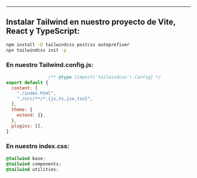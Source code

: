 
---
## Instalar Tailwind en nuestro proyecto de Vite, React y TypeScript:

```bash
npm install -D tailwindcss postcss autoprefixer
npx tailwindcss init -p
```

### En nuestro Tailwind.config.js:

```javascript
				/** @type {import('tailwindcss').Config} */
export default {
  content: [
    "./index.html",
    "./src/**/*.{js,ts,jsx,tsx}",
  ],
  theme: {
    extend: {},
  },
  plugins: [],
}
```

### En nuestro index.css:
```css
@tailwind base;
@tailwind components;
@tailwind utilities;
```

